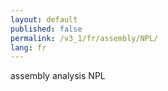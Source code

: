 ```yaml
---
layout: default
published: false
permalink: /v3_1/fr/assembly/NPL/
lang: fr
---
```


assembly analysis NPL
